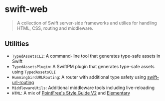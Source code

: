 # swift-web
> A collection of Swift server-side frameworks and utilies for handling HTML, CSS, routing and middleware.

## Utilities
- `TypedAssetsCLI`: A command-line tool that generates type-safe assets in Swift
- `TypedAssetsPlugin`: A SwiftPM plugin that generates type-safe assets using `TypedAssetsCLI`
- `HummingbirdURLRouting`: A router with additional type safety using [swift-url-routing](https://github.com/pointfreeco/swift-url-routing)
- `MiddlewareUtils`: Additional middleware tools including live-reloading
- `HTML`: A mix of [PointFree's Style Guide V2](https://github.com/pointfreeco/pointfreeco/tree/main/Sources/StyleguideV2) and [Elementary](https://github.com/sliemeobn/elementary)
<!-- - `Cascadia`: A type-safe CSS builde -->